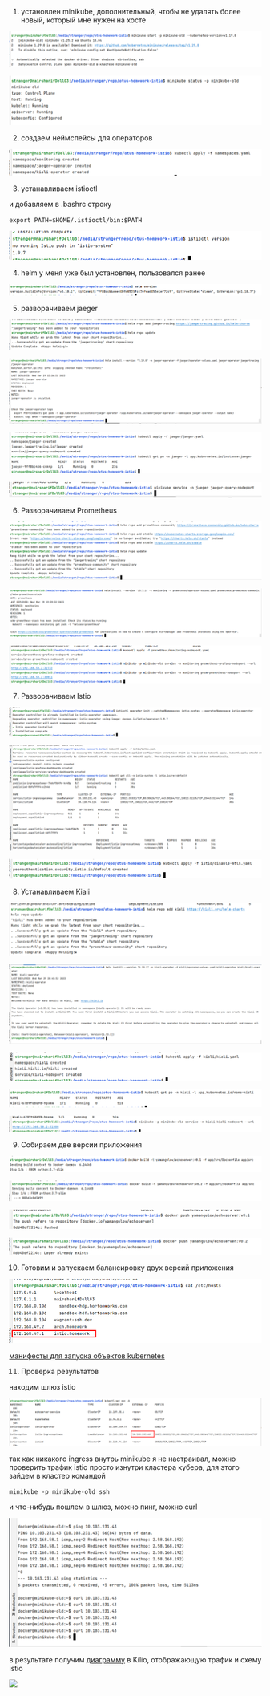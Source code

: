 1. установлен minikube, дополнительный, чтобы не удалять более новый, который мне нужен на хосте

![img_15.png](img_15.png)

![img_16.png](img_16.png)

2. создаем неймспейсы для операторов

![img_2.png](img_2.png)

3. устанавливаем istioctl

и добавляем в .bashrc строку

`
export PATH=$HOME/.istioctl/bin:$PATH
`

![img_12.png](img_12.png)

4. helm у меня уже был установлен, пользовался ранее

![img_4.png](img_4.png)

5. разворачиваем jaeger

![img_5.png](img_5.png)

![img_6.png](img_6.png)

![img_7.png](img_7.png)

![img_8.png](img_8.png)

6. Разворачиваем Prometheus

![img_9.png](img_9.png)

![img_10.png](img_10.png)

![img_11.png](img_11.png)

7. Разворачиваем Istio

![img_3.png](img_3.png)

![img_13.png](img_13.png)

![img_14.png](img_14.png)

8. Устанавливаем Kiali

![img.png](img.png)

![img_1.png](img_1.png)

![img_17.png](img_17.png)

![img_18.png](img_18.png)

![img_19.png](img_19.png)

9. Собираем две версии приложения

![img_20.png](img_20.png)

![img_21.png](img_21.png)

![img_22.png](img_22.png)

![img_23.png](img_23.png)

10. Готовим и запускаем балансировку двух версий приложения

![img_24.png](img_24.png)

[манифесты для запуска объектов kubernetes](manifests)

11. Проверка результатов

находим шлюз istio

![img_25.png](img_25.png)

так как никакого ingress внутрь minikube я не настраивал, можно проверить трафик istio просто изнутри кластера кубера, для этого зайдем в кластер командой

`minikube -p minikube-old ssh`

и что-нибудь пошлем в шлюз, можно пинг, можно curl

![img_26.png](img_26.png)

в результате получим [диаграмму](/home/stranger/Изображения/kiali-diagram-result.jpg) в Kilio, отображающую трафик и схему istio

![](/media/stranger/repo/otus-homework-istio/kiali-diagram-result.jpg)

